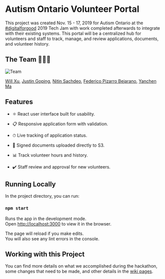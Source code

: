 # Autism Ontario Volunteer Portal

This project was created Nov. 15 - 17, 2019 for Autism Ontario at the [\#digitalforgood](https://www.digitalforgood.com/) 2019 Tech Jam  with work completed afterwards to integrate with their existing systems. This portal will be a centralized hub for volunteers and staff to track, manage, and review applications, documents, and volunteer history.

## The Team 👨🏻‍💻

![Team](https://yanchen.s3.amazonaws.com/AM5_8639.jpg)

[Will Xu](https://github.com/xuwil), [Justin Goping](https://github.com/jgoping), [Nitin Sachdeo](https://github.com/NitinSachdeo), [Federico Pizarro Bejarano](https://github.com/Federico-PizarroBejarano), [Yanchen Ma](https://github.com/yanchenm)

## Features

- ⚛️ React user interface built for usability.

- 📋 Responsive application form with validation.

- ⏱ Live tracking of application status.

- 📡 Signed documents uploaded directly to S3.

- 📊 Track volunteer hours and history.

- ✔️ Staff review and approval for new volunteers.

## Running Locally

In the project directory, you can run:

### `npm start`

Runs the app in the development mode.<br />
Open [http://localhost:3000](http://localhost:3000) to view it in the browser.

The page will reload if you make edits.<br />
You will also see any lint errors in the console.


## Working with this Project

You can find more details on what we accomplished during the hackathon, some changes that need to be made, and other details in the [wiki pages](https://github.com/yanchenm/volunteer-portal/wiki).
